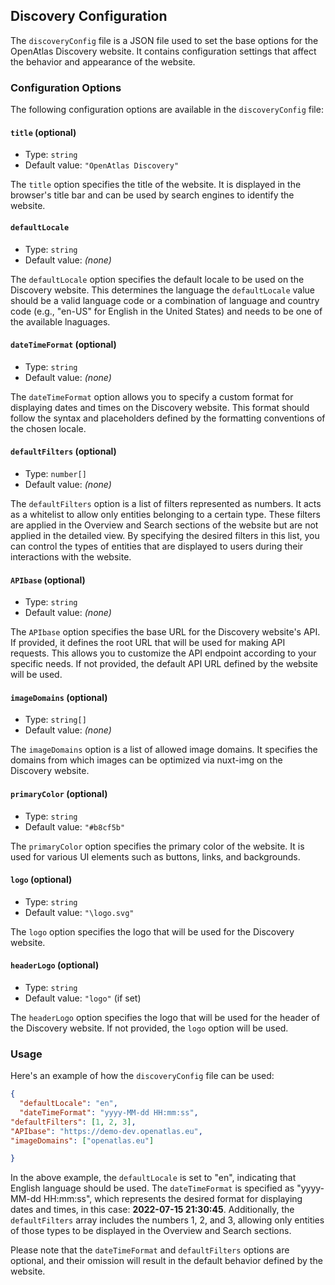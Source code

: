 ## Discovery Configuration

The `discoveryConfig` file is a JSON file used to set the base options for the OpenAtlas Discovery website. It contains configuration settings that affect the behavior and appearance of the website.

### Configuration Options

The following configuration options are available in the `discoveryConfig` file:

#### `title` (optional)

- Type: `string`
- Default value: `"OpenAtlas Discovery"`

The `title` option specifies the title of the website. It is displayed in the browser's title bar and can be used by search engines to identify the website.

#### `defaultLocale`

- Type: `string`
- Default value: _(none)_

The `defaultLocale` option specifies the default locale to be used on the Discovery website. This determines the language the `defaultLocale` value should be a valid language code or a combination of language and country code (e.g., "en-US" for English in the United States) and needs to be one of the available lnaguages.

#### `dateTimeFormat` (optional)

- Type: `string`
- Default value: _(none)_

The `dateTimeFormat` option allows you to specify a custom format for displaying dates and times on the Discovery website. This format should follow the syntax and placeholders defined by the formatting conventions of the chosen locale.

#### `defaultFilters` (optional)

- Type: `number[]`
- Default value: _(none)_

The `defaultFilters` option is a list of filters represented as numbers. It acts as a whitelist to allow only entities belonging to a certain type. These filters are applied in the Overview and Search sections of the website but are not applied in the detailed view. By specifying the desired filters in this list, you can control the types of entities that are displayed to users during their interactions with the website.

#### `APIbase` (optional)

- Type: `string`
- Default value: _(none)_

The `APIbase` option specifies the base URL for the Discovery website's API. If provided, it defines the root URL that will be used for making API requests. This allows you to customize the API endpoint according to your specific needs. If not provided, the default API URL defined by the website will be used.

#### `imageDomains` (optional)

- Type: `string[]`
- Default value: _(none)_

The `imageDomains` option is a list of allowed image domains. It specifies the domains from which images can be optimized via nuxt-img on the Discovery website.

#### `primaryColor` (optional)

- Type: `string`
- Default value: `"#b8cf5b"`

The `primaryColor` option specifies the primary color of the website. It is used for various UI elements such as buttons, links, and backgrounds.

#### `logo` (optional)

- Type: `string`
- Default value: `"\logo.svg"`


The `logo` option specifies the logo that will be used for the Discovery website.

#### `headerLogo` (optional)

- Type: `string`
- Default value: `"logo"` (if set)


The `headerLogo` option specifies the logo that will be used for the header of the Discovery website. If not provided, the `logo` option will be used.

### Usage

Here's an example of how the `discoveryConfig` file can be used:

```json
{
  "defaultLocale": "en",
  "dateTimeFormat": "yyyy-MM-dd HH:mm:ss",
"defaultFilters": [1, 2, 3],
"APIbase": "https://demo-dev.openatlas.eu",
"imageDomains": ["openatlas.eu"]

}
```

In the above example, the `defaultLocale` is set to "en", indicating that English language should be used. The `dateTimeFormat` is specified as "yyyy-MM-dd HH:mm:ss", which represents the desired format for displaying dates and times, in this case: **2022-07-15 21:30:45**. Additionally, the `defaultFilters` array includes the numbers 1, 2, and 3, allowing only entities of those types to be displayed in the Overview and Search sections.

Please note that the `dateTimeFormat` and `defaultFilters` options are optional, and their omission will result in the default behavior defined by the website.
